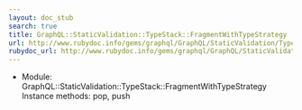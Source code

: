 ```yaml
---
layout: doc_stub
search: true
title: GraphQL::StaticValidation::TypeStack::FragmentWithTypeStrategy
url: http://www.rubydoc.info/gems/graphql/GraphQL/StaticValidation/TypeStack/FragmentWithTypeStrategy
rubydoc_url: http://www.rubydoc.info/gems/graphql/GraphQL/StaticValidation/TypeStack/FragmentWithTypeStrategy
---
```


- Module: GraphQL::StaticValidation::TypeStack::FragmentWithTypeStrategy
Instance methods:
pop, push

